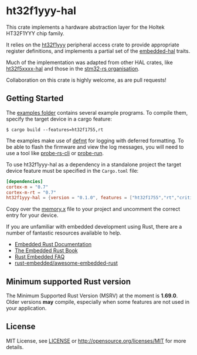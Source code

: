 ht32f1yyy-hal
=============

This crate implements a hardware abstraction layer for the Holtek HT32F1YYY chip family.

It relies on the [ht32f1yyy][] peripheral access crate to provide appropriate
register definitions, and implements a partial set of the [embedded-hal][] traits.

Much of the implementation was adapted from other HAL crates, like [ht32f5xxxx-hal][]
and those in the [stm32-rs organisation][stm32-rs].

Collaboration on this crate is highly welcome, as are pull requests!

Getting Started
---------------

The [examples folder](examples/) contains several example programs. To compile
them, specify the target device in a cargo feature:

```
$ cargo build --features=ht32f1755,rt
```

The examples make use of [defmt](https://github.com/knurling-rs/defmt)
for logging with deferred formatting.
To be able to flash the firmware and view the log messages,
you will need to use a tool like
[probe-rs-cli](https://github.com/probe-rs/probe-rs/tree/master/cli) or
[probe-run](https://github.com/knurling-rs/probe-run).

To use ht32f1yyy-hal as a dependency in a standalone project the
target device feature must be specified in the `Cargo.toml` file:

```toml
[dependencies]
cortex-m = "0.7"
cortex-m-rt = "0.7"
ht32f1yyy-hal = {version = "0.1.0", features = ["ht32f1755","rt","critical-section-impl"]}
```

Copy over the [memory.x](memory.x) file to your project and
uncomment the correct entry for your device.

If you are unfamiliar with embedded development using Rust, there are
a number of fantastic resources available to help.

- [Embedded Rust Documentation](https://docs.rust-embedded.org/)
- [The Embedded Rust Book](https://docs.rust-embedded.org/book/)
- [Rust Embedded FAQ](https://docs.rust-embedded.org/faq.html)
- [rust-embedded/awesome-embedded-rust](https://github.com/rust-embedded/awesome-embedded-rust)

Minimum supported Rust version
------------------------------

The Minimum Supported Rust Version (MSRV) at the moment is **1.69.0**. Older
versions **may** compile, especially when some features are not used in your
application.

License
-------

MIT License, see [LICENSE](LICENSE) or http://opensource.org/licenses/MIT for more details.

[ht32f1yyy]: https://crates.io/crates/ht32f1yyy
[ht32f5xxxx-hal]: https://github.com/ht32-rs/ht32f5xxxx-hal
[stm32-rs]: https://github.com/stm32-rs
[embedded-hal]: https://github.com/rust-embedded/embedded-hal
